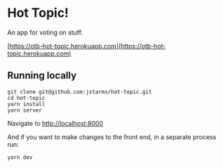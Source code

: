 # Hot Topic!

An app for voting on stuff.

[https://otb-hot-topic.herokuapp.com](https://otb-hot-topic.herokuapp.com)

## Running locally
```
git clone git@github.com:jstarmx/hot-topic.git
cd hot-topic
yarn install
yarn server
```
Navigate to [http://localhost:8000](http://localhost:8000)

And if you want to make changes to the front end, in a separate process run:
```
yarn dev
```
